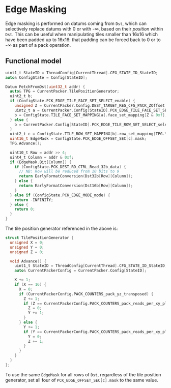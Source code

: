 # Edge Masking

Edge masking is performed on datums coming from `Dst`, which can selectively replace datums with 0 or with -∞, based on their _position_ within `Dst`. This can be useful when manipulating tiles smaller than 16x16 which have been padded up to 16x16: that padding can be forced back to 0 or to -∞ as part of a pack operation.

## Functional model

```c
uint1_t StateID = ThreadConfig[CurrentThread].CFG_STATE_ID_StateID;
auto& ConfigState = Config[StateID];

Datum FetchFromDst(uint32_t addr) {
  auto& TPG = CurrentPacker.TilePositionGenerator;
  uint2_t b;
  if (ConfigState.PCK_EDGE_TILE_FACE_SET_SELECT_enable) {
    unsigned Z = CurrentPacker.Config.DEST_TARGET_REG_CFG_PACK_ZOffset + TPG.Z;
    uint2_t a = CurrentPacker.Config[StateID].PCK_EDGE_TILE_FACE_SET_SELECT_select;
    b = ConfigState.TILE_FACE_SET_MAPPING[a].face_set_mapping[Z & 0xf];
  } else {
    b = CurrentPacker.Config[StateID].PCK_EDGE_TILE_ROW_SET_SELECT_select;
  }
  uint2_t c = ConfigState.TILE_ROW_SET_MAPPING[b].row_set_mapping[TPG.Y & 0xf];
  uint16_t EdgeMask = ConfigState.PCK_EDGE_OFFSET_SEC[c].mask;
  TPG.Advance();

  uint10_t Row = addr >> 4;
  uint4_t Column = addr & 0xf;
  if (EdgeMask.Bit[Column]) {
    if (ConfigState.PCK_DEST_RD_CTRL_Read_32b_data) {
      // NB: Row will be reduced from 10 bits to 9
      return EarlyFormatConversion(Dst32b[Row][Column]);
    } else {
      return EarlyFormatConversion(Dst16b[Row][Column]);
    }
  } else if (ConfigState.PCK_EDGE_MODE_mode) {
    return -INFINITY;
  } else {
    return 0;
  }
}
```

The tile position generator referenced in the above is:
```c
struct TilePositionGenerator {
  unsigned X = 0;
  unsigned Y = 0;
  unsigned Z = 0;

  void Advance() {
    uint1_t StateID = ThreadConfig[CurrentThread].CFG_STATE_ID_StateID;
    auto& CurrentPackerConfig = CurrentPacker.Config[StateID];

    X += 1;
    if (X == 16) {
      X = 0;
      if (CurrentPackerConfig.PACK_COUNTERS_pack_yz_transposed) {
        Z += 1;
        if (Z == CurrentPackerConfig.PACK_COUNTERS_pack_reads_per_xy_plane) {
          Z = 0;
          Y += 1;
        }
      } else {
        Y += 1;
        if (Y == CurrentPackerConfig.PACK_COUNTERS_pack_reads_per_xy_plane) {
          Y = 0;
          Z += 1;
        }
      }
    }
  }
};
```

To use the same `EdgeMask` for all rows of `Dst`, regardless of the tile position generator, set all four of `PCK_EDGE_OFFSET_SEC[c].mask` to the same value.
